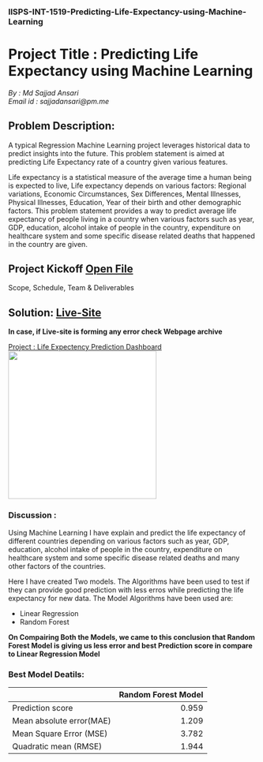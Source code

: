 ### llSPS-INT-1519-Predicting-Life-Expectancy-using-Machine-Learning

# Project Title : Predicting Life Expectancy using Machine Learning    
_By : Md Sajjad Ansari_    
_Email id : sajjadansari@pm.me_

## Problem Description:

A typical Regression Machine Learning project leverages historical data to predict insights into the future. This problem statement is aimed at predicting Life Expectancy rate of a country given various features.

Life expectancy is a statistical measure of the average time a human being is expected to live, Life expectancy depends on various factors: Regional variations, Economic Circumstances, Sex Differences, Mental Illnesses, Physical Illnesses, Education, Year of their birth and other demographic factors. This problem statement provides a way to predict average life expectancy of people living in a country when various factors such as year, GDP, education, alcohol intake of people in the country, expenditure on healthcare system and some specific disease related deaths that happened in the country are given.

## Project Kickoff [Open File](https://github.com/SmartPracticeschool/llSPS-INT-1519-Predicting-Life-Expectancy-using-Machine-Learning/blob/master/llSPS_INT_1519_Predicting%20Life%20Expectancy%20using%20Machine%20Learning.pdf)
Scope, Schedule, Team & Deliverables

## Solution: [Live-Site](https://life-expectancy-predition.mybluemix.net/ui)

**In case, if Live-site is forming any error check Webpage archive**

<a href="http://archive.today/ZHJhf"> Project : Life Expectency Prediction Dashboard <br>
 <img style="width:300px;height:300px;background-color:white" src="https://archive.vn/ZHJhf/a7d742020ddc80db1e3ca393c390aa30ae3aa93a/scr.png"><br>
</a>
### Discussion :
Using Machine Learning I have explain and predict the life expectancy of different countries depending on various factors such as year, GDP, education, alcohol intake of people in the country, expenditure on healthcare system and some specific disease related deaths and many other factors of the countries.

Here I have created Two models. The Algorithms have been used to test if they can provide good prediction with less erros while predicting the life expectancy for new data.
The Model Algorithms have been used are:

* Linear Regression
* Random Forest

**On Compairing Both the Models, we came to this conclusion that Random Forest Model is giving us less error and best Prediction score in compare to Linear Regression Model**

### Best Model Deatils:

    
|| Random Forest Model|
|:-------------------------------------|--------:|
| Prediction score        |  0.959 |
| Mean absolute error(MAE)|  1.209 |
| Mean Square Error (MSE) |  3.782 |
| Quadratic mean (RMSE)   |  1.944 |
